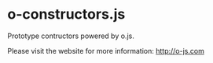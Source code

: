o-constructors.js
====

Prototype contructors powered by o.js.

Please visit the website for more information: http://o-js.com
